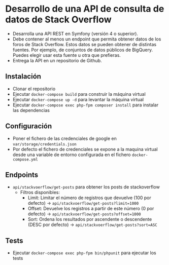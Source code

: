 # Desarrollo de una API de consulta de datos de Stack Overflow
- Desarrolla una API REST en Symfony (versión 4 o superior).
- Debe contener al menos un endpoint que permita obtener datos de los foros de Stack
Overflow. Estos datos se pueden obtener de distintas fuentes. Por ejemplo, de conjuntos
de datos públicos de BigQuery. Puedes elegir usar esta fuente u otra que prefieras.
- Entrega la API en un repositorio de Github.

## Instalación
- Clonar el repositorio
- Ejecutar `docker-compose build` para construir la máquina virtual
- Ejecutar `docker-compose up -d` para levantar la máquina virtual
- Ejecutar `docker-compose exec php-fpm composer install` para instalar las dependencias


## Configuración
- Poner el fichero de las credenciales de google en `var/storage/credentials.json`
- Por defecto el fichero de credenciales se expone a la maquina virtual desde una variable de entorno configurada en el fichero `docker-compose.yml`

## Endpoints
- `api/stackvoerflow/get-posts` para obtener los posts de stackoverflow
  - Filtros disponibles: 
    - Limit: Limitar el número de registros que devuelve (100 por defecto) -> `api/stackvoerflow/get-posts?limit=1000`
    - Offset: Devuelve los registros a partir de este número (0 por defecto) -> `api/stackvoerflow/get-posts?offset=1000`
    - Sort: Ordena los resultados por ascendente o descendente (DESC por defecto) -> `api/stackvoerflow/get-posts?sort=ASC`

## Tests
- Ejecutar `docker-compose exec php-fpm bin/phpunit` para ejecutar los tests
